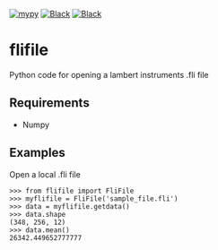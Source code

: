 [![mypy](https://github.com/rharkes/flifile/actions/workflows/mypy.yml/badge.svg)](https://github.com/rharkes/flifile/actions/workflows/mypy.yml)
[![Black](https://github.com/rharkes/flifile/actions/workflows/black.yml/badge.svg)](https://github.com/rharkes/flifile/actions/workflows/black.yml)
[![Black](https://github.com/rharkes/flifile/actions/workflows/pytest.yml/badge.svg)](https://github.com/rharkes/flifile/actions/workflows/pytest.yml)

# flifile
Python code for opening a lambert instruments .fli file

## Requirements
* Numpy

## Examples
Open a local .fli file
```
>>> from flifile import FliFile
>>> myflifile = FliFile('sample_file.fli')
>>> data = myflifile.getdata()
>>> data.shape
(348, 256, 12)
>>> data.mean()
26342.449652777777
```